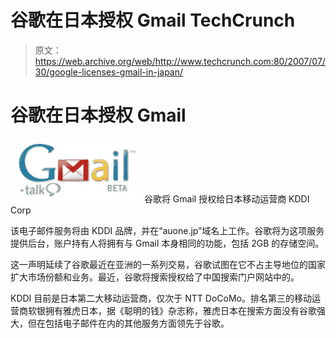 # 谷歌在日本授权 Gmail TechCrunch

> 原文：<https://web.archive.org/web/http://www.techcrunch.com:80/2007/07/30/google-licenses-gmail-in-japan/>

# 谷歌在日本授权 Gmail

[![](img/d34982d75593e4cd4211a3f4e9ae8f3b.png)](https://web.archive.org/web/20220929200812/http://www.gmail.com/) 谷歌将 Gmail 授权给日本移动运营商 KDDI Corp

该电子邮件服务将由 KDDI 品牌，并在“auone.jp”域名上工作。谷歌将为这项服务提供后台，账户持有人将拥有与 Gmail 本身相同的功能，包括 2GB 的存储空间。

这一声明延续了谷歌最近在亚洲的一系列交易，谷歌试图在它不占主导地位的国家扩大市场份额和业务。最近，谷歌将搜索授权给了中国搜索门户网站中的。

KDDI 目前是日本第二大移动运营商，仅次于 NTT DoCoMo。排名第三的移动运营商软银拥有雅虎日本，据《聪明的钱》杂志称，雅虎日本在搜索方面没有谷歌强大，但在包括电子邮件在内的其他服务方面领先于谷歌。